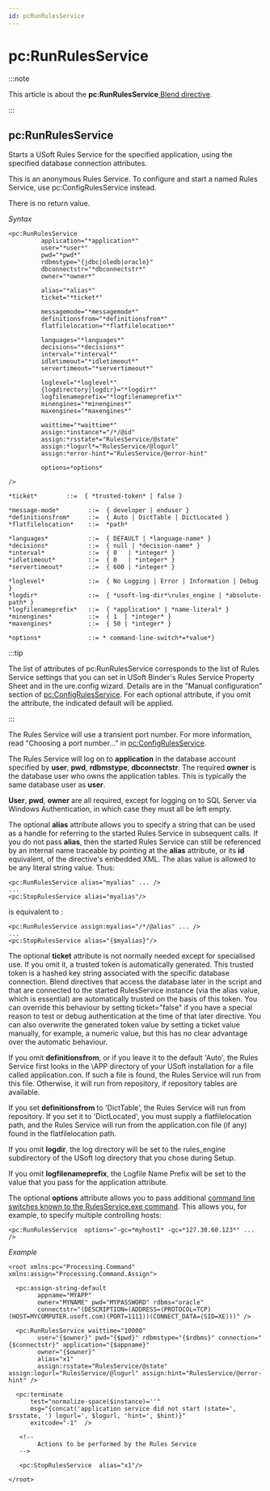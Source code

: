```yaml
---
id: pcRunRulesService
---
```


# pc:RunRulesService




:::note

This article is about the **pc:RunRulesService**[ Blend directive](/docs/Repositories/Blend_directives).

:::

## **pc:RunRulesService**

Starts a USoft Rules Service for the specified application, using the specified database connection attributes.

This is an anonymous Rules Service. To configure and start a named Rules Service, use pc:ConfigRulesService instead.

There is no return value.

*Syntax*

```
<pc:RunRulesService
         application="*application*"
         user="*user*"
         pwd="*pwd*"
         rdbmstype="{jdbc|oledb|oracle}"
         dbconnectstr="*dbconnectstr*"
         owner="*owner*"

         alias="*alias*"
         ticket="*ticket*"

         messagemode="*messagemode*"
         definitionsfrom="*definitionsfrom*" 
         flatfilelocation="*flatfilelocation*"

         languages="*languages*"
         decisions="*decisions*"
         interval="*interval*"
         idletimeout="*idletimeout*"
         servertimeout="*servertimeout*"

         loglevel="*loglevel*"
         {logdirectory|logdir}="*logdir*"
         logfilenameprefix="*logfilenameprefix*"
         minengines="*minengines*"
         maxengines="*maxengines*"

         waittime="*waittime*"
         assign:*instance*="/*/@id"
         assign:*rsstate*="RulesService/@state"
         assign:*logurl*="RulesService/@logurl"
         assign:*error-hint*="RulesService/@error-hint"

         options=*options*

/>

*ticket*        ::=  { *trusted-token* | false }

*message-mode*        ::=  { developer | enduser }
*definitionsfrom*     ::=  { Auto | DictTable | DictLocated }
*flatfilelocation*    ::=  *path*

*languages*           ::=  { DEFAULT | *language-name* }
*decisions*           ::=  { null | *decision-name* }
*interval*            ::=  { 0   | *integer* }
*idletimeout*         ::=  { 0   | *integer* }
*servertimeout*       ::=  { 600 | *integer* }

*loglevel*            ::=  { No Logging | Error | Information | Debug }
*logdir*              ::=  { *usoft-log-dir*\rules_engine | *absolute-path* }
*logfilenameprefix*   ::=  { *application* | *name-literal* }
*minengines*          ::=  { 1  | *integer* }
*maxengines*          ::=  { 50 | *integer* }

*options*             ::= * command-line-switch*=*value*}
```


:::tip

The list of attributes of pc:RunRulesService corresponds to the list of Rules Service settings that you can set in USoft Binder's Rules Service Property Sheet and in the ure.config wizard. Details are in the "Manual configuration" section of [pc:ConfigRulesService](/docs/Repositories/Blend_directives/pcConfigRulesService.md). For each optional attribute, if you omit the attribute, the indicated default will be applied.

:::

The Rules Service will use a transient port number. For more information, read "Choosing a port number...” in [pc:ConfigRulesService](/docs/Repositories/Blend_directives/pcConfigRulesService.md).

The Rules Service will log on to **application** in the database account specified by **user**, **pwd**, **rdbmstype**, **dbconnectstr**. The required **owner** is the database user who owns the application tables. This is typically the same database user as **user**.

**User**, **pwd**, **owner** are all required, except for logging on to SQL Server via Windows Authentication, in which case they must all be left empty.

The optional **alias** attribute allows you to specify a string that can be used as a handle for referring to the started Rules Service in subsequent calls. If you do not pass **alias**, then the started Rules Service can still be referenced by an internal name traceable by pointing at the **alias** attribute, or its **id** equivalent, of the directive's embedded XML. The alias value is allowed to be any literal string value. Thus:

```language-xml
<pc:RunRulesService alias="myalias" ... />
...
<pc:StopRulesService alias="myalias"/>
```

is equivalent to :

```language-xml
<pc:RunRulesService assign:myalias="/*/@alias" ... />
...
<pc:StopRulesService alias="{$myalias}"/>
```

The optional **ticket** attribute is not normally needed except for specialised use. If you omit it, a trusted token is automatically generated. This trusted token is a hashed key string associated with the specific database connection. Blend directives that access the database later in the script and that are connected to the started RulesService instance (via the alias value, which is essential) are automatically trusted on the basis of this token. You can override this behaviour by setting ticket="false" if you have a special reason to test or debug authentication at the time of that later directive. You can also overwrite the generated token value by setting a ticket value manually, for example, a numeric value, but this has no clear advantage over the automatic behaviour.

If you omit **definitionsfrom**, or if you leave it to the default 'Auto', the Rules Service first looks in the \\APP directory of your USoft installation for a file called application.con. If such a file is found, the Rules Service will run from this file. Otherwise, it will run from repository, if repository tables are available.

If you set **definitionsfrom** to 'DictTable', the Rules Service will run from repository. If you set it to 'DictLocated', you must supply a flatfilelocation path, and the Rules Service will run from the application.con file (if any) found in the flatfilelocation path.

If you omit **logdir**, the log directory will be set to the rules_engine subdirectory of the USoft log directory that you chose during Setup.

If you omit **logfilenameprefix**, the Logfile Name Prefix will be set to the value that you pass for the application attribute.

The optional **options** attribute allows you to pass additional [command line switches known to the RulesService.exe command](/docs/USoft_for_administrators/USoft_command_line_syntax/rulesserviceexe.md). This allows you, for example, to specify multiple controlling hosts:

```language-xml
<pc:RunRulesService  options="-gc=*myhost1* -gc=*127.30.60.123*" ... />
```

*Example*

```language-xml
<root xmlns:pc="Processing.Command" xmlns:assign="Processing.Command.Assign">

  <pc:assign-string-default
        appname="MYAPP"
        owner="MYNAME" pwd="MYPASSWORD" rdbms="oracle"
        connectstr="(DESCRIPTION=(ADDRESS=(PROTOCOL=TCP)(HOST=MYCOMPUTER.usoft.com)(PORT=1111))(CONNECT_DATA=(SID=XE)))" />

  <pc:RunRulesService waittime="10000"
        user="{$owner}" pwd="{$pwd}" rdbmstype="{$rdbms}" connection="{$connectstr}" application="{$appname}"
        owner="{$owner}"
        alias="x1"
        assign:rsstate="RulesService/@state" assign:logurl="RulesService/@logurl" assign:hint="RulesService/@error-hint" />

  <pc:terminate
      test="normalize-space($instance)=''"
      msg="{concat('application service did not start (state=', $rsstate, ') logurl=', $logurl, 'hint=', $hint)}"
      exitcode="-1"  />

   <!--
        Actions to be performed by the Rules Service
   -->

   <pc:StopRulesService  alias="x1"/>

</root>
```

 